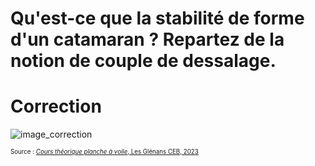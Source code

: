 ﻿# Qu'est-ce que la stabilité de forme d'un catamaran ? Repartez de la notion de couple de dessalage.

# Correction 

![image_correction](./images/couple_chavirage.png)

<sup><sub>Source : [*Cours théorique planche à voile*, Les Glénans CEB, 2023](https://encadrementbenevole.glenans.asso.fr/wp-content/uploads/2023/07/Cours-theorique-PAV-Version-1.pdf) </sub></sup>
